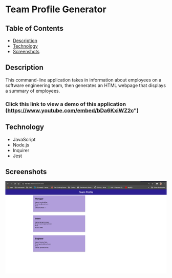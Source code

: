 # Team Profile Generator

## Table of Contents

- [Description](#description)
- [Technology](#technology)
- [Screenshots](#screenshots)

## Description

This command-line application takes in information about employees on a software engineering team, then generates an HTML webpage that displays a summary of employees.

### Click this link to view a demo of this application (https://www.youtube.com/embed/bDa6KxiWZ2c")

## Technology

- JavaScript
- Node.js
- Inquirer
- Jest

## Screenshots

![team-profile-generator](Assets/teamProfile.png)
